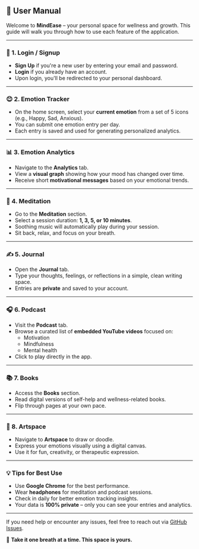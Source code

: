 ## 📘 User Manual

Welcome to **MindEase** – your personal space for wellness and growth. This guide will walk you through how to use each feature of the application.

---

### 🔐 1. Login / Signup

- **Sign Up** if you're a new user by entering your email and password.
- **Login** if you already have an account.
- Upon login, you'll be redirected to your personal dashboard.

---

### 😊 2. Emotion Tracker

- On the home screen, select your **current emotion** from a set of 5 icons (e.g., Happy, Sad, Anxious).
- You can submit one emotion entry per day.
- Each entry is saved and used for generating personalized analytics.

---

### 📊 3. Emotion Analytics

- Navigate to the **Analytics** tab.
- View a **visual graph** showing how your mood has changed over time.
- Receive short **motivational messages** based on your emotional trends.

---

### 🧘 4. Meditation

- Go to the **Meditation** section.
- Select a session duration: **1, 3, 5, or 10 minutes**.
- Soothing music will automatically play during your session.
- Sit back, relax, and focus on your breath.

---

### ✍️ 5. Journal

- Open the **Journal** tab.
- Type your thoughts, feelings, or reflections in a simple, clean writing space.
- Entries are **private** and saved to your account.

---

### 🎧 6. Podcast

- Visit the **Podcast** tab.
- Browse a curated list of **embedded YouTube videos** focused on:
  - Motivation
  - Mindfulness
  - Mental health
- Click to play directly in the app.

---

### 📚 7. Books

- Access the **Books** section.
- Read digital versions of self-help and wellness-related books.
- Flip through pages at your own pace.

---

### 🎨 8. Artspace

- Navigate to **Artspace** to draw or doodle.
- Express your emotions visually using a digital canvas.
- Use it for fun, creativity, or therapeutic expression.

---

### 💡 Tips for Best Use

- Use **Google Chrome** for the best performance.
- Wear **headphones** for meditation and podcast sessions.
- Check in daily for better emotion tracking insights.
- Your data is **100% private** – only you can see your entries and analytics.

---

If you need help or encounter any issues, feel free to reach out via [GitHub Issues](https://github.com/CheonMarlon/mind-ease).

🫶 **Take it one breath at a time. This space is yours.**

